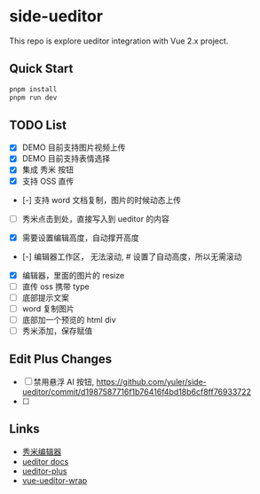 # side-ueditor

This repo is explore ueditor integration with Vue 2.x project.

## Quick Start

```bash
pnpm install
pnpm run dev
```

## TODO List

- [x] DEMO 目前支持图片视频上传
- [x] DEMO 目前支持表情选择
- [x] 集成 秀米 按钮
- [x] 支持 OSS 直传
- [-] 支持 word 文档复制，图片的时候动态上传
- [ ] 秀米点击到处，直接写入到 ueditor 的内容

- [x] 需要设置编辑高度，自动撑开高度
- [-] 编辑器工作区， 无法滚动, # 设置了自动高度，所以无需滚动
- [x] 编辑器，里面的图片的 resize
- [ ] 直传 oss 携带 type
- [ ] 底部提示文案
- [ ] word 复制图片
- [ ] 底部加一个预览的 html div
- [ ] 秀米添加，保存赋值

## Edit Plus Changes

- [ ] 禁用悬浮 AI 按钮, <https://github.com/yuler/side-ueditor/commit/d1987587716f1b76416f4bd18b6cf8ff76933722>
- [ ]

## Links

- [秀米编辑器](https://ent.xiumi.us/ue)
- [ueditor docs](https://fex-team.github.io/ueditor)
- [ueditor-plus](https://github.com/modstart-lib/ueditor-plus)
- [vue-ueditor-wrap](https://github.com/HaoChuan9421/vue-ueditor-wrap/tree/2.x)
